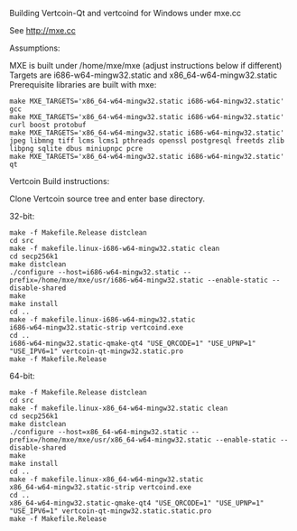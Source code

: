 Building Vertcoin-Qt and vertcoind for Windows under mxe.cc

See http://mxe.cc

Assumptions:

MXE is built under /home/mxe/mxe (adjust instructions below if different)
Targets are i686-w64-mingw32.static and x86_64-w64-mingw32.static
Prerequisite libraries are built with mxe:

	make MXE_TARGETS='x86_64-w64-mingw32.static i686-w64-mingw32.static' gcc
	make MXE_TARGETS='x86_64-w64-mingw32.static i686-w64-mingw32.static' curl boost protobuf
	make MXE_TARGETS='x86_64-w64-mingw32.static i686-w64-mingw32.static' jpeg libmng tiff lcms lcms1 pthreads openssl postgresql freetds zlib libpng sqlite dbus miniupnpc pcre
	make MXE_TARGETS='x86_64-w64-mingw32.static i686-w64-mingw32.static' qt


Vertcoin Build instructions:

Clone Vertcoin source tree and enter base directory.


32-bit:

	make -f Makefile.Release distclean
	cd src
	make -f makefile.linux-i686-w64-mingw32.static clean
	cd secp256k1
	make distclean
	./configure --host=i686-w64-mingw32.static --prefix=/home/mxe/mxe/usr/i686-w64-mingw32.static --enable-static --disable-shared
	make
	make install
	cd ..
	make -f makefile.linux-i686-w64-mingw32.static
	i686-w64-mingw32.static-strip vertcoind.exe
	cd ..
	i686-w64-mingw32.static-qmake-qt4 "USE_QRCODE=1" "USE_UPNP=1" "USE_IPV6=1" vertcoin-qt-mingw32.static.pro
	make -f Makefile.Release


64-bit:

	make -f Makefile.Release distclean
	cd src
	make -f makefile.linux-x86_64-w64-mingw32.static clean
	cd secp256k1
	make distclean
	./configure --host=x86_64-w64-mingw32.static --prefix=/home/mxe/mxe/usr/x86_64-w64-mingw32.static --enable-static --disable-shared
	make
	make install
	cd ..
	make -f makefile.linux-x86_64-w64-mingw32.static
	x86_64-w64-mingw32.static-strip vertcoind.exe
	cd ..
	x86_64-w64-mingw32.static-qmake-qt4 "USE_QRCODE=1" "USE_UPNP=1" "USE_IPV6=1" vertcoin-qt-mingw32.static.static.pro
	make -f Makefile.Release
